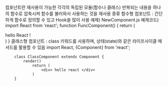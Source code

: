 컴포넌트란 
    재사용이 가능한 각각의 독립된 모듈(함수나 클래스)
    반복되는 내용을 하나의 함수로 압축시켜 함수를 불러와서 사용하는 것을 재사용
종류
함수형 컴포넌트 :
    간단하게 함수로 정의할 수 있고 Hook을 많이 사용
    예제) NewComponent.js
    예제코드) 
        import React from 'react';
        function FuncComponent() {
            return (
                <div> hello React ! </div>
            )
        }
클래스형 컴포넌트 : 
        class 키워드를 사용하며, 상태(state)와 같은 라이프사이클 메서드를 활용할 수 있음
        import React, {Component} from 'react';

        class ClassComponent extends Component {
            render()
                return (
                    <div> hello react </div>
                )
        }
